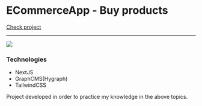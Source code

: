 # ECommerceApp - Buy products

[Check project](https://mateusblog-app.vercel.app/)

---

![](https://i.imgur.com/de83xRn.png)

### Technologies
- NextJS
- GraphCMS(Hygraph)
- TailwindCSS

Project developed in order to practice my knowledge in the above topics.
